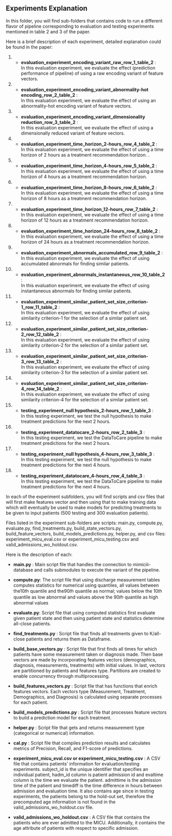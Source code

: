 ## Experiments Explanation
In this folder, you will find sub-folders that contains code to run a different flavor of pipeline corresponding to evaluation and testing experiments mentioned in table 2 and 3 of the paper.  

Here is a brief description of each experiment, detailed explanation could be found in the paper:  
1. * **evaluation_experiment_encoding_variant_raw_row_1_table_2** :  
In this evaluation experiment, we evaluate the effect (prediction performance of pipeline) of using a raw encoding variant of feature vectors.  
2. * **evaluation_experiment_encoding_variant_abnormality-hot encoding_row_2_table_2** :  
In this evaluation experiment, we evaluate the effect of using an abnormality-hot encoding variant of feature vectors.    
3. * **evaluation_experiment_encoding_variant_dimensionality reduction_row_3_table_2** :  
In this evaluation experiment, we evaluate the effect of using a dimensionally reduced variant of feature vectors.  
4. * **evaluation_experiment_time_horizon_2-hours_row_4_table_2** :  
In this evaluation experiment, we evaluate the effect of using a time horizon of 2 hours as a treatment recommendation horizon.  . 
5. * **evaluation_experiment_time_horizon_4-hours_row_5_table_2** :  
In this evaluation experiment, we evaluate the effect of using a time horizon of 4 hours as a treatment recommendation horizon.   
6. * **evaluation_experiment_time_horizon_8-hours_row_6_table_2** :  
In this evaluation experiment, we evaluate the effect of using a time horizon of 8 hours as a treatment recommendation horizon.  
7. * **evaluation_experiment_time_horizon_12-hours_row_7_table_2** :  
In this evaluation experiment, we evaluate the effect of using a time horizon of 12 hours as a treatment recommendation horizon.  
8. * **evaluation_experiment_time_horizon_24-hours_row_8_table_2** :  
In this evaluation experiment, we evaluate the effect of using a time horizon of 24 hours as a treatment recommendation horizon.  
9. * **evaluation_experiment_abnormals_accumulated_row_9_table_2** :  
In this evaluation experiment, we evaluate the effect of using accumulated abnormals for finding similar patients.  
10. * **evaluation_experiment_abnormals_instantaneous_row_10_table_2** :  
In this evaluation experiment, we evaluate the effect of using instantaneous abnormals for finding similar patients.  
11. * **evaluation_experiment_similar_patient_set_size_criterion-1_row_11_table_2** :  
In this evaluation experiment, we evaluate the effect of using similarity criterion-1 for the selection of a similar patient set.  
12. * **evaluation_experiment_similar_patient_set_size_criterion-2_row_12_table_2** :  
In this evaluation experiment, we evaluate the effect of using similarity criterion-2 for the selection of a similar patient set.  
13. * **evaluation_experiment_similar_patient_set_size_criterion-3_row_13_table_2** :  
In this evaluation experiment, we evaluate the effect of using similarity criterion-3 for the selection of a similar patient set.  
14. * **evaluation_experiment_similar_patient_set_size_criterion-4_row_14_table_2** :  
In this evaluation experiment, we evaluate the effect of using similarity criterion-4 for the selection of a similar patient set.  
15. * **testing_experiment_null hypothesis_2-hours_row_1_table_3** :  
In this testing experiment, we test the null hypothesis to make treatment predictions for the next 2 hours.  
16. * **testing_experiment_datatocare_2-hours_row_2_table_3** :  
In this testing experiment, we test the DataToCare pipeline to make treatment predictions for the next 2 hours.  
17. * **testing_experiment_null hypothesis_4-hours_row_3_table_3** :  
In this testing experiment, we test the null hypothesis to make treatment predictions for the next 4 hours.  
18. * **testing_experiment_datatocare_4-hours_row_4_table_3** :  
In this testing experiment, we test the DataToCare pipeline to make treatment predictions for the next 4 hours.  

In each of the experiment subfolders, you will find scripts and csv files that will first make features vector and then using that to make training data which will eventually be used to make models for predicting treatments to be given to input patients (500 testing and 300 evaluation patients).

Files listed in the experiment sub-folders are scripts: main.py, compute.py, evaluate.py, find_treatments.py, build_state_vectors.py, build_feature_vectors, build_models_predictions.py, helper.py, and csv files: experiment_micu_eval.csv or experiment_micu_testing.csv and valid_admissions_wo_holdout.csv.  

Here is the description of each:

* **main.py** :
Main script file that handles the connection to mimiciii-database and calls submodules to execute the variant of the pipeline. 

* **compute.py**:
The script file that using discharge measurement tables computes statistics for numerical using quantiles, all values between the10𝑡ℎ quantile and the90𝑡ℎ quantile as normal; values below the 10𝑡ℎ quantile as low abnormal and values above the 90𝑡ℎ quantile as high abnormal values

* **evaluate.py**:
Script file that using computed statistics first evaluate given patient state and then using patient state and statistics determine all-close patients.

* **find_treatments.py** :
Script file that finds all treatments given to K/all-close patients and returns them as Dataframe. 

* **build_base_vectors.py** :
Script file that first finds all times for which patients have some measurement taken or diagnosis made. Then base vectors are made by incorporating features vectors (demographics, diagnosis, measurements, treatments) with initial values. In last, vectors are partitioned by patients and features type. Partitions are created to enable concurrency through multiprocessing.

* **build_features_vectors.py** :
Script file that has functions that enrich features vectors. Each vectors type (Measurement, Treatment, Demographics, and Diagnosis) is calculated using separate processes for each patient.

* **build_models_predictions.py** :
Script file that processes feature vectors to build a prediction model for each treatment.

* **helper.py** :
Script file that gets and returns measurement type (categorical or numerical) information.

* **cal.py** :
Script file that compiles prediction results and calculates metrics of Precision, Recall, and F1-score of predictions.

* **experiment_micu_eval.csv or experiment_micu_testing.csv** :
A CSV file that contains patients' information for evaluation/testing experiments. subject_id is the unique identifier that specifies an individual patient, hadm_id column is patient admission id and evaltime column is the time we evaluate the patient. admittime is the admission time of the patient and timediff is the time difference in hours between admission and evaluation time. It also contains age since in testing experiments, the patients belong to the hold-out set, therefore the precomputed age information is not found in the valid_admissions_wo_holdout.csv file.

* **valid_admissions_wo_holdout.csv** :
A CSV file that contains the patients who are ever admitted to the MICU. Additionally, it contains the age attribute of patients with respect to specific admission.